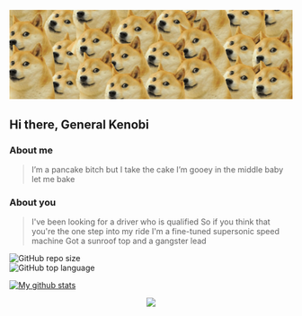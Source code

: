 ![Cover of my profile](https://github.com/CavaiNice/CavaiNice/blob/master/cover_page_gh.jpg)
## Hi there, General Kenobi


### About me
>I’m a pancake bitch but I take the cake
I’m gooey in the middle baby let me bake


### About you
>I've been looking for a driver who is qualified
So if you think that you're the one step into my ride
I'm a fine-tuned supersonic speed machine
Got a sunroof top and a gangster lead


![GitHub repo size](https://img.shields.io/github/repo-size/CavaiNice/CavaiNice?style=social)<br>
![GitHub top language](https://img.shields.io/github/languages/top/CavaiNice/CavaiNice?style=social)<br>


[![My github stats](https://github-readme-stats.vercel.app/api?username=CavaiNice&theme=ayu-mirage)](https://github.com/CavaiNice/github-readme-stats)




<div align ="center"><img src="https://render.githubusercontent.com/render/math?math=\huge%20Motivation%20=%20\frac%20{Expactancy%20*%20Value}{Impulsiveness%20*%20Delay}"></div>

